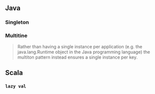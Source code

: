## Java

### Singleton

### Multitine
> Rather than having a single instance per application (e.g. the java.lang.Runtime object in the Java programming language) the multiton pattern instead ensures a single instance per key.

## Scala

### ```lazy val```
